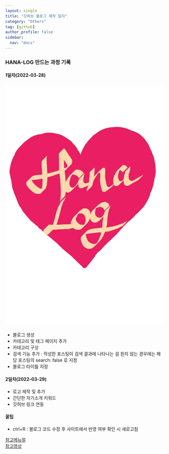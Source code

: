 ```yaml
---
layout: single
title: "깃허브 블로그 제작 일지"
category: "Others"
tag: [github]
author_profile: false
sidebar:
  nav: "docs"
---
```


### HANA-LOG 만드는 과정 기록

#### 1일차(2022-03-28)

#### ![hanaloglogo](../images/2022-03-28-blogsetting/hanaloglogo.jpg)

- 블로그 생성
- 카테고리 및 태그 페이지 추가
- 카테고리 구상
- 검색 기능 추가 : 작성한 포스팅이 검색 결과에 나타나는 걸 원치 않는 경우에는 해당 포스팅의 search: false 로 지정
- 블로그 타이틀 지정

#### 2일차(2022-03-29)
- 로고 제작 및 추가
- 간단한 자기소개 키워드
- 깃허브 링크 연동

#### 꿀팁
- ctrl+R : 블로그 코드 수정 후 사이트에서 반영 여부 확인 시 새로고침

[참고메뉴얼](https://mmistakes.github.io/minimal-mistakes/docs/quick-start-guide/)  
[참고영상](https://www.youtube.com/playlist?list=PLIMb_GuNnFwfQBZQwD-vCZENL5YLDZekr)
